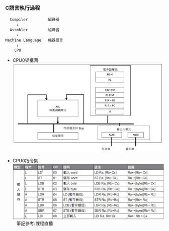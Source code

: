 ### C語言執行過程
```
  Compiler         編譯器  
     ↓  
  Assmbler         組譯器  
     ↓  
Machine Language   機器語言  
     ↓  
    CPU
```
* CPU0架構圖  
![](https://github.com/jifkavnb0205/sp110b/blob/master/note/week2/CPU0.png)

* CPU0指令集  
![](https://github.com/jifkavnb0205/sp110b/blob/master/note/week2/cpu1.png)
![]()
![]()
![]()
筆記參考:課程直播
